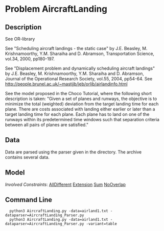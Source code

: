 # Problem AircraftLanding

## Description
See OR-library

See "Scheduling aircraft landings - the static case" by J.E. Beasley, M. Krishnamoorthy, Y.M. Sharaiha and D. Abramson,
    Transportation Science, vol.34, 2000, pp180-197.

See "Displacement problem and dynamically scheduling aircraft landings" by J.E. Beasley, M. Krishnamoorthy, Y.M. Sharaiha and D. Abramson,
    Journal of the Operational Research Society, vol.55, 2004, pp54-64.
See http://people.brunel.ac.uk/~mastjjb/jeb/orlib/airlandinfo.html

See the model proposed in the Choco Tutorial, where the following short description is taken:
"Given a set of planes and runways, the objective is to minimize the total (weighted) deviation from the target landing time for each plane.
There are costs associated with landing either earlier or later than a target landing time for each plane.
Each plane has to land on one of the runways within its predetermined time windows such that separation criteria between all pairs of planes are satisfied."



## Data
Data are parsed using the parser given in the directory. The archive contains several data.




## Model

*Involved Constraints*: [AllDifferent](https://pycsp.org/documentation/constraints/AllDifferent) [Extension](https://pycsp.org/documentation/constraints/Extension) [Sum](https://pycsp.org/documentation/constraints/Sum) [NoOverlap](https://pycsp.org/documentation/constraints/NoOverlap)


## Command Line

```shell
  python3 AircraftLanding.py -data=airland1.txt -dataparser=AircraftLanding_Parser.py
  python3 AircraftLanding.py -data=airland1.txt -dataparser=AircraftLanding_Parser.py -variant=table
```


